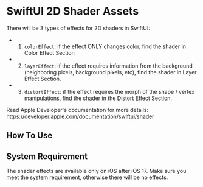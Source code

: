 # SwiftUI 2D Shader Assets 

There will be 3 types of effects for 2D shaders in SwiftUI:
- 1. `colorEffect`: if the effect ONLY changes color, find the shader in Color Effect Section
- 2. `layerEffect`: if the effect requires information from the background (neighboring pixels, background pixels, etc), find the shader in Layer Effect Section.
- 3. `distortEffect`: if the effect requires the morph of the shape / vertex manipulations, find the shader in the Distort Effect Section.

Read Apple Developer's documentation for more details: https://developer.apple.com/documentation/swiftui/shader


## How To Use

## System Requirement
The shader effects are available only on iOS after iOS 17. Make sure you meet the system requirement, otherwise there will be no effects.
